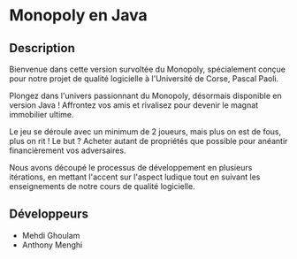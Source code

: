 # Monopoly en Java

## Description
Bienvenue dans cette version survoltée du Monopoly, spécialement conçue pour notre projet de qualité logicielle à l'Université de Corse, Pascal Paoli.

Plongez dans l'univers passionnant du Monopoly, désormais disponible en version Java ! Affrontez vos amis et rivalisez pour devenir le magnat immobilier ultime.

Le jeu se déroule avec un minimum de 2 joueurs, mais plus on est de fous, plus on rit ! Le but ? Acheter autant de propriétés que possible pour anéantir financièrement vos adversaires.

Nous avons découpé le processus de développement en plusieurs itérations, en mettant l'accent sur l'aspect ludique tout en suivant les enseignements de notre cours de qualité logicielle.


## Développeurs
- Mehdi Ghoulam
- Anthony Menghi
